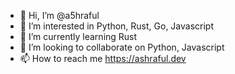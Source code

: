 - 👋 Hi, I’m @a5hraful
- 👀 I’m interested in Python, Rust, Go, Javascript
- 🌱 I’m currently learning Rust
- 💞️ I’m looking to collaborate on Python, Javascript
- 📫 How to reach me https://ashraful.dev

<!---
a5hraful/a5hraful is a ✨ special ✨ repository because its `README.md` (this file) appears on your GitHub profile.
You can click the Preview link to take a look at your changes.
--->
